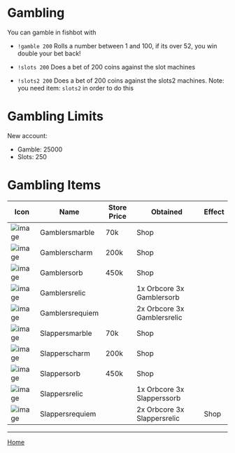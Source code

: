# Gambling #

You can gamble in fishbot with

- `!gamble 200` Rolls a number between 1 and 100, if its over 52, you win double your bet back!

- `!slots 200` Does a bet of 200 coins against the slot machines

- `!slots2 200` Does a bet of 200 coins against the slots2 machines. Note: you need item: `slots2` in order to do this


# Gambling Limits #

New account:

- Gamble: 25000
- Slots: 250
  

# Gambling Items #

| Icon | Name | Store Price | Obtained | Effect |
| ------ | ------ | ----- | ------- | ---- |
| ![image](https://fishbot.app/items/gamblersmarble.png) | Gamblersmarble | 70k | Shop |  |
| ![image](https://fishbot.app/items/gamblerscharm.png) | Gamblerscharm | 200k | Shop |  |
| ![image](https://fishbot.app/items/gamblersorb.png) | Gamblersorb | 450k | Shop |    |
| ![image](https://fishbot.app/items/gamblersrelic.png) | Gamblersrelic |  |1x Orbcore 3x Gamblersorb|    |
| ![image](https://fishbot.app/items/gamblersrequiem.png) | Gamblersrequiem | |2x Orbcore 3x Gamblersrelic |    |
| ![image](https://fishbot.app/items/slappersmarble.png) | Slappersmarble | 70k | Shop |  |
| ![image](https://fishbot.app/items/slapperscharm.png) | Slapperscharm| 200k | Shop |  |
| ![image](https://fishbot.app/items/slappersorb.png) | Slappersorb | 450k |  Shop  |   |
| ![image](https://fishbot.app/items/slappersrelic.png) | Slappersrelic |   | 1x Orbcore 3x Slapperssorb |    |
| ![image](https://fishbot.app/items/slappersrequiem.png) | Slappersrequiem | |2x Orbcore 3x Slappersrelic | Shop |    |



-----------------------------

[Home](https://fishbotapp.github.io/fishbotwiki/)

